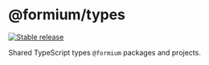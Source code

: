 # @formium/types

[![Stable release](https://img.shields.io/npm/v/@formium/types.svg)](https://npm.im/@formium/types)

Shared TypeScript types `@formium` packages and projects.
